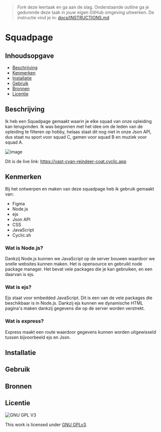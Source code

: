 > _Fork_ deze leertaak en ga aan de slag. Onderstaande outline ga je gedurende deze taak in jouw eigen GitHub omgeving uitwerken. De instructie vind je in: [docs/INSTRUCTIONS.md](docs/INSTRUCTIONS.md)

# Squadpage
<!-- Geef je project een titel en schrijf in één zin wat het is -->

## Inhoudsopgave

  * [Beschrijving](#beschrijving)
  * [Kenmerken](#kenmerken)
  * [Installatie](#installatie)
  * [Gebruik](#gebruik)
  * [Bronnen](#bronnen)
  * [Licentie](#licentie)

## Beschrijving
<!-- In de Beschrijving staat hoe je project er uit ziet, hoe het werkt en wat je er mee kan. -->

Ik heb een Squadpage gemaakt waarin je elke squad van onze opleiding kan terugvinden. Ik was begonnen met het idee om de leden van de opleiding te filteren op hobby, helaas staat dit nog niet in onze Json API, dus staat nu sport voor squad C, gamen voor squad B en muziek voor squad A.

<!-- Voeg een mooie poster visual toe 📸 -->

![image](https://user-images.githubusercontent.com/101579892/220922862-49a10eb4-4efb-4d31-a889-9793e580806d.png)


<!-- Voeg een link toe naar Github Pages 🌐-->

Dit is de live link: https://vast-cyan-reindeer-coat.cyclic.app

## Kenmerken
<!-- Bij Kenmerken staat welke technieken zijn gebruikt en hoe. Wat is de HTML structuur? Wat zijn de belangrijkste dingen in CSS? Wat is er met Javascript gedaan en hoe? Misschien heb je een framwork of library gebruikt? -->

Bij het ontwerpen en maken van deze squadpage heb ik gebruik gemaakt van:

* Figma
* Node.js
* ejs
* Json API
* CSS
* JavaScript
* Cyclic.sh


### Wat is Node.js?

Dankzij Node.js kunnen we JavaScript op de server bouwen waardoor we snelle websites kunnen maken. Het is opensource en gebruikt node package manager. Het bevat vele packages die je kan gebruiken, en een daarvan is ejs.

### Wat is ejs?

Ejs staat voor embedded JavaScript. Dit is een van de vele packages die beschikbaar is in Node.js. Dankzij ejs kunnen we dynamische HTML pagina's maken dankzij gegevens die op de server worden verstrekt.

### Wat is express?

Express maakt een route waardoor gegevens kunnen worden uitgewisseld tussen bijvoorbeeld ejs en Json.

## Installatie
<!-- Bij Installatie staat stap-voor-stap beschreven hoe je de development omgeving moet inrichten om aan de repository te kunnen werken. -->

## Gebruik

## Bronnen

## Licentie

![GNU GPL V3](https://www.gnu.org/graphics/gplv3-127x51.png)

This work is licensed under [GNU GPLv3](./LICENSE).
